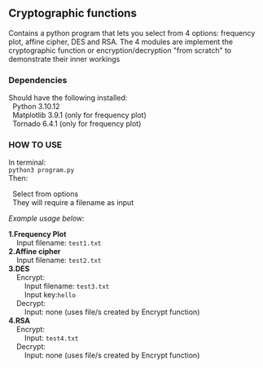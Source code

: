 <h2>Cryptographic functions</h2>
Contains a python program that lets you select from 4 options: frequency plot, affine cipher, DES and RSA.
The 4 modules are implement the cryptographic function or encryption/decryption "from scratch" to demonstrate
their inner workings


<h3>Dependencies</h3>
Should have the following installed:<br>
&nbsp;&nbsp;Python 3.10.12<br>
&nbsp;&nbsp;Matplotlib 3.9.1 (only for frequency plot)<br>
&nbsp;&nbsp;Tornado 6.4.1 (only for frequency plot)<br>


<h3>HOW TO USE</h3>
In terminal:<br>
    <code>python3 program.py</code><br>
Then:<br>
<p>&nbsp;&nbsp;Select from options<br>
&nbsp;&nbsp;They will require a filename as input</p>
<p><i>Example usage below:</i></p>

<b>1.Frequency Plot</b><br>
&nbsp;&nbsp;&nbsp;&nbsp;Input filename: <code>test1.txt</code><br>
<b>2.Affine cipher</b><br>
&nbsp;&nbsp;&nbsp;&nbsp;Input filename: <code>test2.txt</code><br>
<b>3.DES</b><br>
&nbsp;&nbsp;&nbsp;&nbsp;Encrypt:<br>
&nbsp;&nbsp;&nbsp;&nbsp;&nbsp;&nbsp;&nbsp;&nbsp;Input filename: <code>test3.txt</code><br>
&nbsp;&nbsp;&nbsp;&nbsp;&nbsp;&nbsp;&nbsp;&nbsp;Input key:<code>hello</code><br>
&nbsp;&nbsp;&nbsp;&nbsp;Decrypt:<br>
&nbsp;&nbsp;&nbsp;&nbsp;&nbsp;&nbsp;&nbsp;&nbsp;Input: none (uses file/s created by Encrypt function)<br>
<b>4.RSA</b><br>
&nbsp;&nbsp;&nbsp;&nbsp;Encrypt:<br>
&nbsp;&nbsp;&nbsp;&nbsp;&nbsp;&nbsp;&nbsp;&nbsp;Input: <code>test4.txt</code><br>
&nbsp;&nbsp;&nbsp;&nbsp;Decrypt:<br>
&nbsp;&nbsp;&nbsp;&nbsp;&nbsp;&nbsp;&nbsp;&nbsp;Input: none (uses file/s created by Encrypt function)<br>
